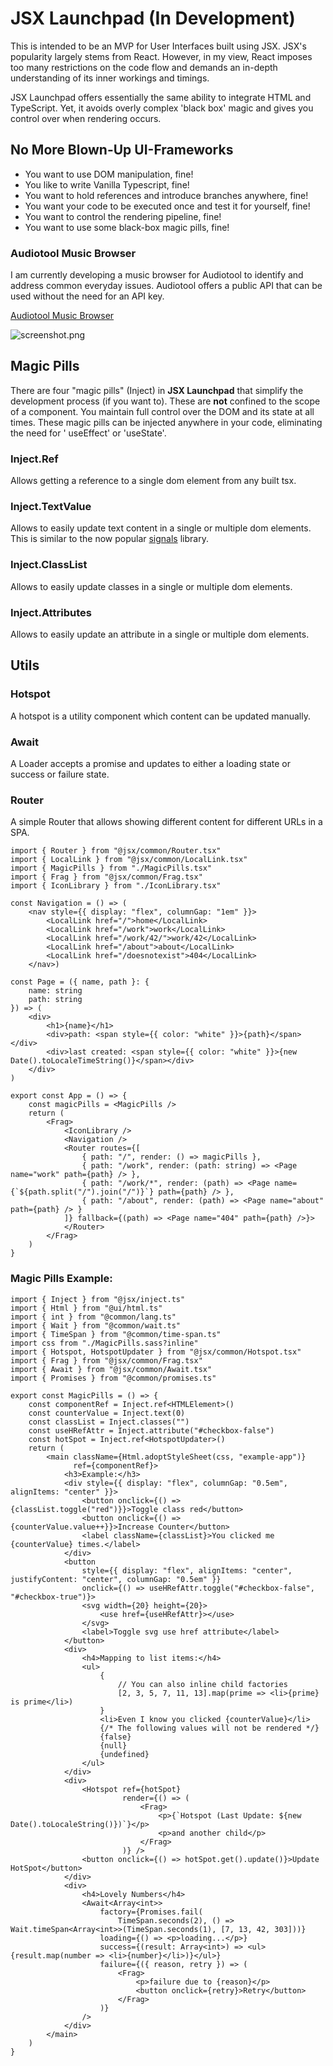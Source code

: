 # JSX Launchpad (In Development)

This is intended to be an MVP for User Interfaces built using JSX. JSX's popularity largely stems from React. However,
in my view, React imposes too many restrictions on the code flow and demands an in-depth understanding of its inner
workings and timings.

JSX Launchpad offers essentially the same ability to integrate HTML and TypeScript. Yet, it avoids overly complex 'black
box' magic and gives you control over when rendering occurs.

## No More Blown-Up UI-Frameworks

* You want to use DOM manipulation, fine!
* You like to write Vanilla Typescript, fine!
* You want to hold references and introduce branches anywhere, fine!
* You want your code to be executed once and test it for yourself, fine!
* You want to control the rendering pipeline, fine!
* You want to use some black-box magic pills, fine!

### Audiotool Music Browser

I am currently developing a music browser for Audiotool to identify and address common everyday issues.
Audiotool offers a public API that can be used without the need for an API key.

[Audiotool Music Browser](https://andremichelle.io/compact/#tracks/kepz)

![screenshot.png](https://github.com/andremichelle/compact/blob/main/screenshot.png?raw=true)

## Magic Pills

There are four "magic pills" (Inject) in **JSX Launchpad** that simplify the development process (if you want to).
These are **not** confined to the scope of a component. You maintain full control over the DOM
and its state at all times. These magic pills can be injected anywhere in your code, eliminating the need for '
useEffect'
or 'useState'.

### Inject.Ref

Allows getting a reference to a single dom element from any built tsx.

### Inject.TextValue

Allows to easily update text content in a single or multiple dom elements. This is similar to the
now popular [signals](https://github.com/preactjs/signals) library.

### Inject.ClassList

Allows to easily update classes in a single or multiple dom elements.

### Inject.Attributes

Allows to easily update an attribute in a single or multiple dom elements.

## Utils

### Hotspot

A hotspot is a utility component which content can be updated manually.

### Await

A Loader accepts a promise and updates to either a loading state or success or failure state.

### Router

A simple Router that allows showing different content for different URLs in a SPA.

```tsx
import { Router } from "@jsx/common/Router.tsx"
import { LocalLink } from "@jsx/common/LocalLink.tsx"
import { MagicPills } from "./MagicPills.tsx"
import { Frag } from "@jsx/common/Frag.tsx"
import { IconLibrary } from "./IconLibrary.tsx"

const Navigation = () => (
    <nav style={{ display: "flex", columnGap: "1em" }}>
        <LocalLink href="/">home</LocalLink>
        <LocalLink href="/work">work</LocalLink>
        <LocalLink href="/work/42/">work/42</LocalLink>
        <LocalLink href="/about">about</LocalLink>
        <LocalLink href="/doesnotexist">404</LocalLink>
    </nav>)

const Page = ({ name, path }: {
    name: string
    path: string
}) => (
    <div>
        <h1>{name}</h1>
        <div>path: <span style={{ color: "white" }}>{path}</span></div>
        <div>last created: <span style={{ color: "white" }}>{new Date().toLocaleTimeString()}</span></div>
    </div>
)

export const App = () => {
    const magicPills = <MagicPills />
    return (
        <Frag>
            <IconLibrary />
            <Navigation />
            <Router routes={[
                { path: "/", render: () => magicPills },
                { path: "/work", render: (path: string) => <Page name="work" path={path} /> },
                { path: "/work/*", render: (path) => <Page name={`${path.split("/").join("/")}`} path={path} /> },
                { path: "/about", render: (path) => <Page name="about" path={path} /> }
            ]} fallback={(path) => <Page name="404" path={path} />}>
            </Router>
        </Frag>
    )
}
```

### Magic Pills Example:

```tsx
import { Inject } from "@jsx/inject.ts"
import { Html } from "@ui/html.ts"
import { int } from "@common/lang.ts"
import { Wait } from "@common/wait.ts"
import { TimeSpan } from "@common/time-span.ts"
import css from "./MagicPills.sass?inline"
import { Hotspot, HotspotUpdater } from "@jsx/common/Hotspot.tsx"
import { Frag } from "@jsx/common/Frag.tsx"
import { Await } from "@jsx/common/Await.tsx"
import { Promises } from "@common/promises.ts"

export const MagicPills = () => {
    const componentRef = Inject.ref<HTMLElement>()
    const counterValue = Inject.text(0)
    const classList = Inject.classes("")
    const useHRefAttr = Inject.attribute("#checkbox-false")
    const hotSpot = Inject.ref<HotspotUpdater>()
    return (
        <main className={Html.adoptStyleSheet(css, "example-app")}
              ref={componentRef}>
            <h3>Example:</h3>
            <div style={{ display: "flex", columnGap: "0.5em", alignItems: "center" }}>
                <button onclick={() => {classList.toggle("red")}}>Toggle class red</button>
                <button onclick={() => {counterValue.value++}}>Increase Counter</button>
                <label className={classList}>You clicked me {counterValue} times.</label>
            </div>
            <button
                style={{ display: "flex", alignItems: "center", justifyContent: "center", columnGap: "0.5em" }}
                onclick={() => useHRefAttr.toggle("#checkbox-false", "#checkbox-true")}>
                <svg width={20} height={20}>
                    <use href={useHRefAttr}></use>
                </svg>
                <label>Toggle svg use href attribute</label>
            </button>
            <div>
                <h4>Mapping to list items:</h4>
                <ul>
                    {
                        // You can also inline child factories
                        [2, 3, 5, 7, 11, 13].map(prime => <li>{prime} is prime</li>)
                    }
                    <li>Even I know you clicked {counterValue}</li>
                    {/* The following values will not be rendered */}
                    {false}
                    {null}
                    {undefined}
                </ul>
            </div>
            <div>
                <Hotspot ref={hotSpot}
                         render={() => (
                             <Frag>
                                 <p>{`Hotspot (Last Update: ${new Date().toLocaleString()})`}</p>
                                 <p>and another child</p>
                             </Frag>
                         )} />
                <button onclick={() => hotSpot.get().update()}>Update HotSpot</button>
            </div>
            <div>
                <h4>Lovely Numbers</h4>
                <Await<Array<int>>
                    factory={Promises.fail(
                        TimeSpan.seconds(2), () => Wait.timeSpan<Array<int>>(TimeSpan.seconds(1), [7, 13, 42, 303]))}
                    loading={() => <p>loading...</p>}
                    success={(result: Array<int>) => <ul>{result.map(number => <li>{number}</li>)}</ul>}
                    failure={({ reason, retry }) => (
                        <Frag>
                            <p>failure due to {reason}</p>
                            <button onclick={retry}>Retry</button>
                        </Frag>
                    )}
                />
            </div>
        </main>
    )
}
```

